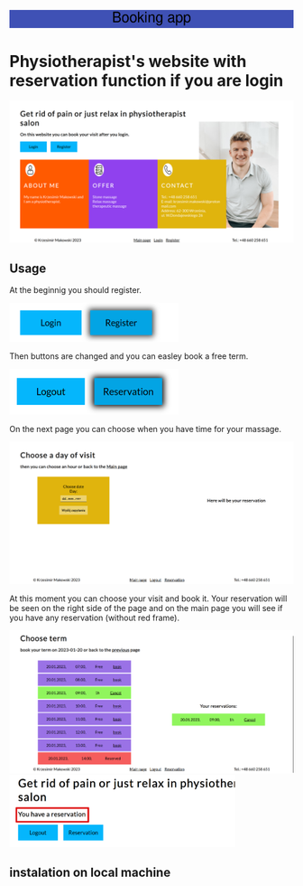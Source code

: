 ![Baner](./img/Booking_app.png)

# Physiotherapist's website with reservation function if you are login

![main page](./img/main_page.png)

## Usage

At the beginnig you should register.

<img src="./img/register.png" alt="Register button" width="300"/>

Then buttons are changed and you can easley book a free term.

<img src="./img/reservation.png" alt="Register button" width="300"/>

On the next page you can choose when you have time for your massage.

<img src="./img/date_page.png" alt="Register button" width="800"/>

At this moment you can choose your visit and book it. Your reservation will be seen on the right side of the page and on the main page you will see if you have any reservation (without red frame).

<img src="./img/reservation_2_page.png" alt="Register button" width="800"/>
<img src="./img/visible_reservation.png" alt="Register button" width="400"/>

## instalation on local machine




